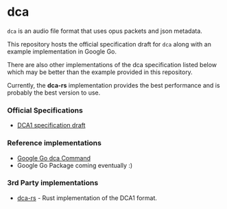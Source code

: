 dca
====
`dca` is an audio file format that uses opus packets and json metadata.

This repository hosts the official specification draft for `dca` along with
an example implementation in Google Go.

There are also other implementations of the dca specification listed  below
which may be better than the example provided in this repository.

Currently, the **dca-rs** implementation provides the best performance and is 
probably the best version to use.

### Official Specifications
* [DCA1 specification draft](https://github.com/bwmarrin/dca/wiki/DCA1-specification-draft)

### Reference implementations
* [Google Go dca Command](https://github.com/bwmarrin/dca/tree/master/cmd/dca)
* Google Go Package coming eventually :)

### 3rd Party implementations
* [dca-rs](https://github.com/nstafie/dca-rs) - Rust implementation of the DCA1 format.

